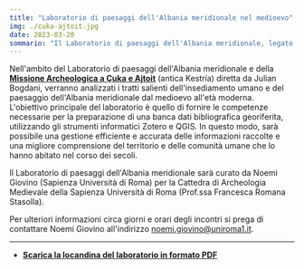 ```yaml
---
title: "Laboratorio di paesaggi dell'Albania meridionale nel medioevo"
img: ./cuka-ajtoit.jpg
date: 2023-03-20
sommario: "Il Laboratorio di paesaggi dell'Albania meridionale, legato alla “missione archeologica a Çuka e Ajtoit (antica Kestría)” diretta da Julian Bogdani, analizza l'insediamento umano e il paesaggio dell'Albania meridionale dal medioevo all'età moderna. Il laboratorio si focalizza sulla preparazione di una banca dati bibliografica georiferita, utilizzando Zotero e QGIS, per una migliore comprensione del territorio e delle comunità umane che lo hanno abitato. Il progetto è curato dalla Cattedra di Archeologia Medievale della Sapienza Università di Roma, sotto la guida della Prof.ssa Francesca Romana Stasolla."
---
```



Nell'ambito del Laboratorio di paesaggi dell'Albania meridionale e della [**Missione Archeologica a Çuka e Ajtoit**](../../ricerca/missione-archeologica-sapienza-a-cuka-e-ajtoit-albania/) (antica Kestría) diretta da Julian Bogdani, verranno analizzati i tratti salienti dell'insediamento umano e del paesaggio dell'Albania meridionale dal medioevo all'età moderna. L'obiettivo principale del laboratorio è quello di fornire le competenze necessarie per la preparazione di una banca dati bibliografica georiferita, utilizzando gli strumenti informatici Zotero e QGIS. In questo modo, sarà possibile una gestione efficiente e accurata delle informazioni raccolte e una migliore comprensione del territorio e delle comunità umane che lo hanno abitato nel corso dei secoli.  

Il Laboratorio di paesaggi dell'Albania meridionale sarà curato da Noemi Giovino (Sapienza Università di Roma) per la Cattedra di Archeologia Medievale della Sapienza Università di Roma (Prof.ssa Francesca Romana Stasolla).  

Per ulteriori informazioni circa giorni e orari degli incontri si prega di contattare Noemi Giovino all'indirizzo [noemi.giovino@uniroma1.it](noemi.giovino@uniroma1.it).

---

- [**Scarica la locandina del laboratorio in formato PDF**](./locandina-paesaggi-albania-meridionale.jpg)




